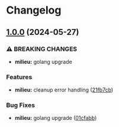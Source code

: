 # Changelog

## [1.0.0](https://github.com/Snipa22/core-go-lib/compare/v0.1.0...v1.0.0) (2024-05-27)


### ⚠ BREAKING CHANGES

* **milieu:** golang upgrade

### Features

* **milieu:** cleanup error handling ([21fb7cb](https://github.com/Snipa22/core-go-lib/commit/21fb7cb55163882cd928d8e024f614131a415fd0))


### Bug Fixes

* **milieu:** golang upgrade ([01cfabb](https://github.com/Snipa22/core-go-lib/commit/01cfabbb4ce54c94abe5752c6c129b6a6aa60bbd))
